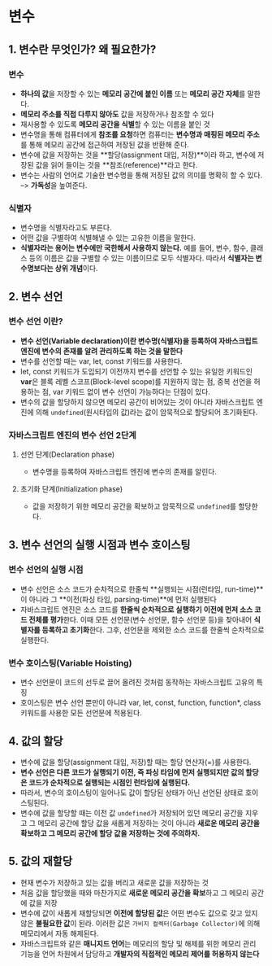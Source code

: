 # 변수



## 1. 변수란 무엇인가? 왜 필요한가?



### 변수

- **하나의 값**을 저장할 수 있는 **메모리 공간에 붙인 이름** 또는 **메모리 공간 자체**를 말한다.
- **메모리 주소를 직접 다루지 않아도** 값을 저장하거나 참조할 수 있다
- 재사용할 수 있도록 **메모리 공간을 식별**할 수 있는 이름을 붙인 것
- 변수명을 통해 컴퓨터에게 **참조를 요청**하면 컴퓨터는 **변수명과 매핑된 메모리 주소**를 통해 메모리 공간에 접근하여 저장된 값을 반환해 준다.
- 변수에 값을 저장하는 것을 **할당(assignment 대입, 저장)**이라 하고, 변수에 저장된 값을 읽어 들이는 것을 **참조(reference)**라고 한다.
- 변수는 사람의 언어로 기술한 변수명을 통해 저장된 값의 의미를 명확히 할 수 있다. –> **가독성**을 높여준다.



### 식별자

- 변수명을 식별자라고도 부른다.
- 어떤 값을 구별하여 식별해낼 수 있는 고유한 이름을 말한다.
- **식별자라는 용어는 변수에만 국한해서 사용하지 않는다.** 예를 들어, 변수, 함수, 클래스 등의 이름은 값을 구별할 수 있는 이름이므로 모두 식별자다. 따라서 **식별자는 변수명보다는 상위 개념**이다.





## 2. 변수 선언



### 변수 선언 이란?

- **변수 선언(Variable declaration)이란 변수명(식별자)을 등록하여 자바스크립트 엔진에 변수의 존재를 알려 관리하도록 하는 것을 말한다**
- 변수를 선언할 때는 var, let, const 키워드를 사용한다.
- let, const 키워드가 도입되기 이전까지 변수를 선언할 수 있는 유일한 키워드인 **var**은 블록 레벨 스코프(Block-level scope)를 지원하지 않는 점, 중복 선언을 허용하는 점, var 키워드 없이 변수 선언이 가능하다는 단점이 있다.
- 변수의 값을 할당하지 않으면 메모리 공간이 비어있는 것이 아니라 자바스크립트 엔진에 의해 `undefined`(원시타입의 값)라는 값이 암묵적으로 할당되어 초기화된다.



### 자바스크립트 엔진의 변수 선언 2단계

1. 선언 단계(Declaration phase)
   - 변수명을 등록하여 자바스크립트 엔진에 변수의 존재를 알린다.

1. 초기화 단계(Initialization phase)
   - 값을 저장하기 위한 메모리 공간을 확보하고 암묵적으로 `undefined`를 할당한다.







## 3. 변수 선언의 실행 시점과 변수 호이스팅



### 변수 선언의 실행 시점

- 변수 선언은 소스 코드가 순차적으로 한줄씩 **실행되는 시점(런타임, run-time)**이 아니라 그 **이전(파싱 타임, parsing-time)**에 먼저 실행된다
- 자바스크립트 엔진은 소스 코드를 **한줄씩 순차적으로 실행하기 이전에 먼저 소스 코드 전체를 평가**한다. 이때 모든 선언문(변수 선언문, 함수 선언문 등)을 찾아내어 **식별자를 등록하고 초기화**한다. 그후, 선언문을 제외한 소스 코드를 한줄씩 순차적으로 실행한다.



### 변수 호이스팅(Variable Hoisting)

- 변수 선언문이 코드의 선두로 끌어 올려진 것처럼 동작하는 자바스크립트 고유의 특징
- 호이스팅은 변수 선언 뿐만이 아니라 var, let, const, function, function*, class 키워드를 사용한 모든 선언문에 적용된다.





## 4. 값의 할당

- 변수에 값을 할당(assignment 대입, 저장)할 때는 할당 연산자(=)를 사용한다.
- **변수 선언은 다른 코드가 실행되기 이전, 즉 파싱 타임에 먼저 실행되지만 값의 할당은 코드가 순차적으로 실행되는 시점인 런타임에 실행된다.**
- 따라서, 변수의 호이스팅이 일어나도 값이 할당된 상태가 아닌 선언된 상태로 호이스팅된다.
- 변수에 값을 할당할 때는 이전 값 `undefined`가 저장되어 있던 메모리 공간을 지우고 그 메모리 공간에 할당 값을 새롭게 저장하는 것이 아니라 **새로운 메모리 공간을 확보하고 그 메모리 공간에 할당 값을 저장하는 것에 주의하자.**





## 5. 값의 재할당

- 현재 변수가 저장하고 있는 값을 버리고 새로운 값을 저장하는 것
- 처음 값을 할당했을 때와 마찬가지로 **새로운 메모리 공간을 확보**하고 그 메모리 공간에 값을 저장
- 변수에 값이 새롭게 재할당되면 **이전에 할당된 값**은 어떤 변수도 값으로 갖고 있지 않은 **불필요한 값**이 된라. 이러한 값은 `가비지 컬렉터(Garbage Collector)`에 의해 메모리에서 자동 해제된다.
- 자바스크립트와 같은 **매니지드 언어**는 메모리의 할당 및 해제를 위한 메모리 관리 기능을 언어 차원에서 담당하고 **개발자의 직접적인 메모리 제어를 허용하지 않는다**